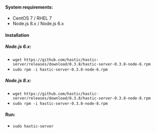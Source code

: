 #### System requirements:
- CentOS 7 / RHEL 7
- Node.js 8.x / Node.js 6.x

#### Installation 
##### Node.js 6.x:
- `wget https://github.com/hastic/hastic-server/releases/download/0.3.8/hastic-server-0.3.8-node-6.rpm`
- `sudo rpm -i hastic-server-0.3.8-node-6.rpm`

##### Node.js 8.x:
- `wget https://github.com/hastic/hastic-server/releases/download/0.3.8/hastic-server-0.3.8-node-8.rpm`
- `sudo rpm -i hastic-server-0.3.8-node-8.rpm`

#### Run:
- `sudo hastic-server`